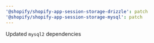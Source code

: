 ```yaml
---
'@shopify/shopify-app-session-storage-drizzle': patch
'@shopify/shopify-app-session-storage-mysql': patch
---
```


Updated `mysql2` dependencies

